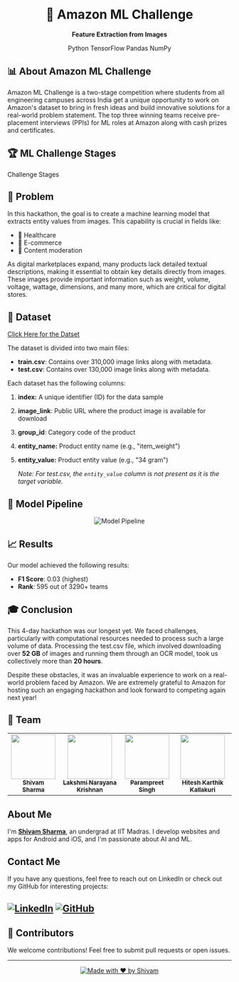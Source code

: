 <div align="center">

# 🚀 Amazon ML Challenge

**Feature Extraction from Images**

Python
TensorFlow
Pandas
NumPy

</div>

## 📊 About Amazon ML Challenge

Amazon ML Challenge is a two-stage competition where students from all engineering campuses across India get a unique opportunity to work on Amazon's dataset to bring in fresh ideas and build innovative solutions for a real-world problem statement. The top three winning teams receive pre-placement interviews (PPIs) for ML roles at Amazon along with cash prizes and certificates.

## 🏆 ML Challenge Stages
Challenge Stages

## 🎯 Problem

In this hackathon, the goal is to create a machine learning model that extracts entity values from images. This capability is crucial in fields like:

- 🏥 Healthcare
- 🛒 E-commerce
- 🚫 Content moderation

As digital marketplaces expand, many products lack detailed textual descriptions, making it essential to obtain key details directly from images. These images provide important information such as weight, volume, voltage, wattage, dimensions, and many more, which are critical for digital stores.

## 📁 Dataset
[Click Here for the Datset](https://drive.google.com/drive/folders/1UKmBZMCHfPDvLczpZrz2jJ6n0rXOrKzp?usp=drive_link)

The dataset is divided into two main files:

- **train.csv**: Contains over 310,000 image links along with metadata.
- **test.csv**: Contains over 130,000 image links along with metadata.

Each dataset has the following columns:

1. **index:** A unique identifier (ID) for the data sample
2. **image_link**: Public URL where the product image is available for download
3. **group_id**: Category code of the product
4. **entity_name:** Product entity name (e.g., "item_weight")
5. **entity_value:** Product entity value (e.g., "34 gram")
   
   *Note: For test.csv, the `entity_value` column is not present as it is the target variable.*

## 🔧 Model Pipeline

<p align="center">
  <img src="https://github.com/user-attachments/assets/16ed9c0d-72ae-4bef-8b6b-11e5402ae018" alt="Model Pipeline">
</p>

## 📈 Results

Our model achieved the following results:

- **F1 Score**: 0.03 (highest)
- **Rank**: 595 out of 3290+ teams

## 🎓 Conclusion 

This 4-day hackathon was our longest yet. We faced challenges, particularly with computational resources needed to process such a large volume of data. Processing the test.csv file, which involved downloading over **52 GB** of images and running them through an OCR model, took us collectively more than **20 hours**. 

Despite these obstacles, it was an invaluable experience to work on a real-world problem faced by Amazon. We are extremely grateful to Amazon for hosting such an engaging hackathon and look forward to competing again next year!

## 👥 Team

<table>
  <tr>
    <td align="center"><a href="https://github.com/theshivam7"><img src="https://github.com/theshivam7.png" width="100px;" alt=""/><br /><sub><b>Shivam Sharma</b></sub></a></td>
    <td align="center"><a href="https://github.com/agentfortuner"><img src="https://github.com/agentfortuner.png" width="100px;" alt=""/><br /><sub><b>Lakshmi Narayana Krishnan</b></sub></a></td>
    <td align="center"><a href="https://github.com/Param302"><img src="https://github.com/Param302.png" width="100px;" alt=""/><br /><sub><b>Parampreet Singh</b></sub></a></td>
    <td align="center"><a href="https://www.linkedin.com/in/hitesh-karthik-kallakuri-77b534218/"><img src="https://github.com/hitesh.png" width="100px;" alt=""/><br /><sub><b>Hitesh Karthik Kallakuri</b></sub></a></td>
  </tr>
</table>

## About Me
I'm [**Shivam Sharma**](https://www.linkedin.com/in/theshivam7/), an undergrad at IIT Madras. I develop websites and apps for Android and iOS, and I'm passionate about AI and ML.

## Contact Me

If you have any questions, feel free to reach out on LinkedIn or check out my GitHub for interesting projects:

[![LinkedIn](https://img.shields.io/badge/LinkedIn-0077B5?style=flat-square&logo=linkedin&logoColor=white)](https://www.linkedin.com/in/theshivam7/)
[![GitHub](https://img.shields.io/badge/GitHub-100000?style=flat-square&logo=github&logoColor=white)](https://www.github.com/theshivam7/)
---

## 🤝 Contributors

We welcome contributions! Feel free to submit pull requests or open issues.

---

<div align="center">
  
[![Made with ❤️ by Shivam](https://img.shields.io/badge/Made%20with%20%E2%9D%A4%EF%B8%8F%20by-Shivam-red?style=for-the-badge)](https://github.com/theshivam7)

</div>
